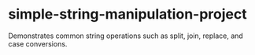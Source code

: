 # simple-string-manipulation-project
Demonstrates common string operations such as split, join, replace, and case conversions.
